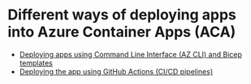 # Different ways of deploying apps into Azure Container Apps (ACA)

* [Deploying apps using Command Line Interface (AZ CLI) and Bicep templates](./aca-bicep.md)
* [Deploying the app using GitHub Actions (CI/CD pipelines)](./aca-github-actions.md)
